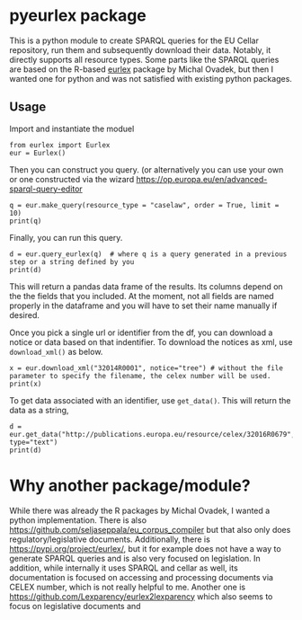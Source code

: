 # pyeurlex package

This is a python module to create SPARQL queries for the EU Cellar repository, run them and subsequently download their data. Notably, it directly supports all resource types. Some parts like the SPARQL queries are based on the R-based [eurlex](https://github.com/michalovadek/eurlex) package by Michal Ovadek, but then I wanted one for python and was not satisfied with existing python packages.

## Usage

Import and instantiate the moduel

```
from eurlex import Eurlex
eur = Eurlex()
```

Then you can construct you query. (or alternatively you can use your own or one constructed via the wizard https://op.europa.eu/en/advanced-sparql-query-editor

```
q = eur.make_query(resource_type = "caselaw", order = True, limit = 10)
print(q)
```

Finally, you can run this query.

```
d = eur.query_eurlex(q)  # where q is a query generated in a previous step or a string defined by you
print(d)
```
This will return a pandas data frame of the results. Its columns depend on the the fields that you included. At the moment, not all fields are named properly in the dataframe and you will have to set their name manually if desired.

Once you pick a single url or identifier from the df, you can download a notice or data based on that indentifier. To download the notices as xml, use `download_xml()` as below.

```
x = eur.download_xml("32014R0001", notice="tree") # without the file parameter to specify the filename, the celex number will be used.
print(x)
```

To get data associated with an identifier, use `get_data()`. This will return the data as a string,
```
d = eur.get_data("http://publications.europa.eu/resource/celex/32016R0679", type="text")
print(d)
```

# Why another package/module?

While there was already the R packages by Michal Ovadek, I wanted a python implementation.
There is also https://github.com/seljaseppala/eu_corpus_compiler but that also only does regulatory/legislative documents. Additionally, there is https://pypi.org/project/eurlex/, but it for example does not have a way to generate SPARQL queries and is also very focused on legislation. In addition, while internally it uses SPARQL and cellar as well, its documentation is focused on accessing and processing documents via CELEX number, which is not really helpful to me. Another one is https://github.com/Lexparency/eurlex2lexparency which also seems to focus on legislative documents and 
